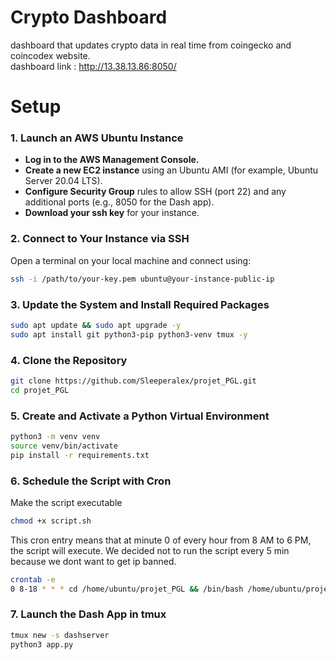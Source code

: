 # Crypto Dashboard

dashboard that updates crypto data in real time from coingecko and coincodex website.
<br>
dashboard link : http://13.38.13.86:8050/

# Setup

### 1. Launch an AWS Ubuntu Instance
- **Log in to the AWS Management Console.**
- **Create a new EC2 instance** using an Ubuntu AMI (for example, Ubuntu Server 20.04 LTS).
- **Configure Security Group** rules to allow SSH (port 22) and any additional ports (e.g., 8050 for the Dash app).
- **Download your ssh key** for your instance.

### 2. Connect to Your Instance via SSH
Open a terminal on your local machine and connect using:
```bash
ssh -i /path/to/your-key.pem ubuntu@your-instance-public-ip
```
### 3. Update the System and Install Required Packages
```bash
sudo apt update && sudo apt upgrade -y
sudo apt install git python3-pip python3-venv tmux -y
```

### 4. Clone the Repository
```bash
git clone https://github.com/Sleeperalex/projet_PGL.git
cd projet_PGL
```

### 5. Create and Activate a Python Virtual Environment
```bash
python3 -m venv venv
source venv/bin/activate
pip install -r requirements.txt
```

### 6. Schedule the Script with Cron
Make the script executable
```bash
chmod +x script.sh
```
This cron entry means that at minute 0 of every hour from 8 AM to 6 PM, the script will execute. We decided not to run the script every 5 min because we dont want to get ip banned.
```bash
crontab -e
0 8-18 * * * cd /home/ubuntu/projet_PGL && /bin/bash /home/ubuntu/projet_PGL/script.sh >> /home/ubuntu/projet_PGL/script.log 2>&1
```

### 7. Launch the Dash App in tmux
```bash
tmux new -s dashserver
python3 app.py
```